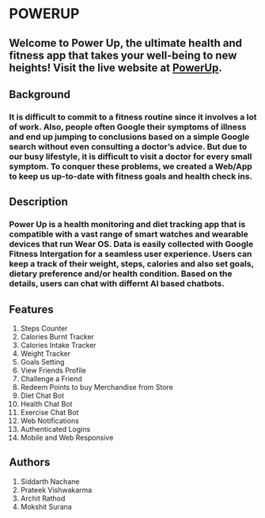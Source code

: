 # POWERUP

## Welcome to Power Up, the ultimate health and fitness app that takes your well-being to new heights! Visit the live website at [PowerUp](https://powerup.sidd065.repl.co/).

## Background

### It is difficult to commit to a fitness routine since it involves a lot of work. Also, people often Google their symptoms of illness and end up jumping to conclusions based on a simple Google search without even consulting a doctor’s advice. But due to our busy lifestyle, it is difficult to visit a doctor for every small symptom. To conquer these problems, we created a Web/App to keep us up-to-date with fitness goals and health check ins.

## Description

### Power Up is a health monitoring and diet tracking app that is compatible with a vast range of smart watches and wearable devices that run Wear OS. Data is easily collected with Google Fitness Intergation for a seamless user experience. Users can keep a track of their weight, steps, calories and also set goals, dietary preference and/or health condition. Based on the details, users can chat with differnt AI based chatbots.

## Features

1. Steps Counter
2. Calories Burnt Tracker
3. Calories Intake Tracker
4. Weight Tracker
5. Goals Setting
6. View Friends Profile
7. Challenge a Friend
8. Redeem Points to buy Merchandise from Store
9. Diet Chat Bot
10. Health Chat Bot
11. Exercise Chat Bot
12. Web Notifications
13. Authenticated Logins
14. Mobile and Web Responsive

## Authors

1. Siddarth Nachane
2. Prateek Vishwakarma
3. Archit Rathod
4. Mokshit Surana
